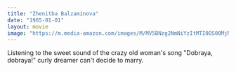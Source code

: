 ```yaml
---
title: "Zhenitba Balzaminova"
date: "1965-01-01"
layout: movie
image: "https://m.media-amazon.com/images/M/MV5BNzg2NmNiYzItMTI0OS00MjNlLWE5MDMtZWQ5MmQ4OWRhN2M4XkEyXkFqcGdeQXVyMjQ0MzY3ODc@._V1_SX300.jpg"
---
```


Listening to the sweet sound of the crazy old woman's song "Dobraya, dobraya!" curly dreamer can't decide to marry.
